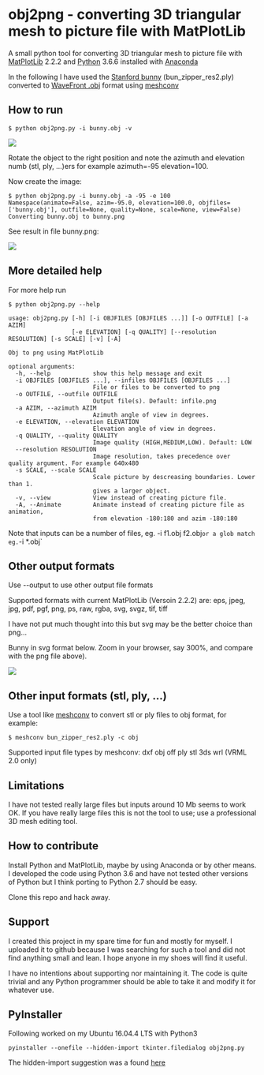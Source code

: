 # obj2png - converting 3D triangular mesh to picture file with MatPlotLib

A small python tool for converting 3D triangular mesh to picture file with [MatPlotLib](https://matplotlib.org) 2.2.2 and [Python](https://www.python.org/) 3.6.6 installed with [Anaconda](https://anaconda.org/anaconda)

In the following I have used the [Stanford bunny](http://graphics.stanford.edu/data/3Dscanrep/) (bun_zipper_res2.ply) converted to [WaveFront .obj](https://en.wikipedia.org/wiki/Wavefront_.obj_file) format using [meshconv](http://www.patrickmin.com/meshconv/)

## How to run


```
$ python obj2png.py -i bunny.obj -v
```

<img src="./images/bunny_30_30_view.png" />

Rotate the object to the right position and note the azimuth and elevation numb (stl, ply, ...)ers for example azimuth=-95 elevation=100.

Now create the image:
```
$ python obj2png.py -i bunny.obj -a -95 -e 100
Namespace(animate=False, azim=-95.0, elevation=100.0, objfiles=['bunny.obj'], outfile=None, quality=None, scale=None, view=False)
Converting bunny.obj to bunny.png
```
See result in file bunny.png:

<img src="./images/bunny.png" />


## More detailed help
For more help run

```
$ python obj2png.py --help

usage: obj2png.py [-h] [-i OBJFILES [OBJFILES ...]] [-o OUTFILE] [-a AZIM]
                  [-e ELEVATION] [-q QUALITY] [--resolution RESOLUTION] [-s SCALE] [-v] [-A]

Obj to png using MatPlotLib

optional arguments:
  -h, --help            show this help message and exit
  -i OBJFILES [OBJFILES ...], --infiles OBJFILES [OBJFILES ...]
                        File or files to be converted to png
  -o OUTFILE, --outfile OUTFILE
                        Output file(s). Default: infile.png
  -a AZIM, --azimuth AZIM
                        Azimuth angle of view in degrees.
  -e ELEVATION, --elevation ELEVATION
                        Elevation angle of view in degrees.
  -q QUALITY, --quality QUALITY
                        Image quality (HIGH,MEDIUM,LOW). Default: LOW
  --resolution RESOLUTION
                        Image resolution, takes precedence over quality argument. For example 640x480
  -s SCALE, --scale SCALE
                        Scale picture by descreasing boundaries. Lower than 1.
                        gives a larger object.
  -v, --view            View instead of creating picture file.
  -A, --Animate         Animate instead of creating picture file as animation,
                        from elevation -180:180 and azim -180:180
```                      

Note that inputs can be a number of files, eg. -i f1.obj f2.obj` or a glob match eg. `-i *.obj`

## Other output formats

Use --output to use other output file formats

Supported formats with current MatPlotLib (Versoin 2.2.2) are: eps, jpeg, jpg, pdf, pgf, png, ps, raw, rgba, svg, svgz, tif, tiff

I have not put much thought into this but svg may be the better choice than png...

Bunny in svg format below. Zoom in your browser,  say 300%, and compare with the png file above).

<img src="./images/bunny.svg" />

## Other input formats (stl, ply, ...)

Use a tool like [meshconv](http://www.patrickmin.com/meshconv/) to convert stl or ply files to obj format, for example:
```
$ meshconv bun_zipper_res2.ply -c obj
```
Supported input file types by meshconv:  dxf obj off ply stl 3ds wrl (VRML 2.0 only)

## Limitations

I have not tested really large files but inputs around 10 Mb seems to work OK. If you have really large files this is not the tool to use; use a professional 3D mesh editing tool.

## How to contribute

Install Python and MatPlotLib, maybe by using Anaconda or by other means. I developed the code using Python 3.6 and have not tested other versions of Python but I think porting to Python 2.7 should be easy.

Clone this repo and hack away.

## Support

I created this project in my spare time for fun and mostly for myself. I uploaded it to github because I was searching for such a tool and did not find anything small and lean. I hope anyone in my shoes will find it useful.

I have no intentions about supporting nor maintaining it. The code is quite trivial and any Python programmer should be able to take it and modify it for whatever use.

## PyInstaller

Following worked on my Ubuntu 16.04.4 LTS with Python3
```
pyinstaller --onefile --hidden-import tkinter.filedialog obj2png.py
``` 

The hidden-import suggestion was a found [here](https://stackoverflow.com/questions/25892336/importerror-no-module-named-filedialog-after-pyinstaller)

